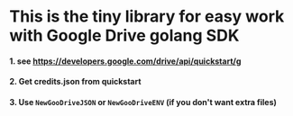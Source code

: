 # This is the tiny library for easy work with Google Drive golang SDK

#### 1. see https://developers.google.com/drive/api/quickstart/g
#### 2. Get credits.json from quickstart
#### 3. Use ``NewGooDriveJSON`` or ``NewGooDriveENV`` (if you don't want extra files) 






